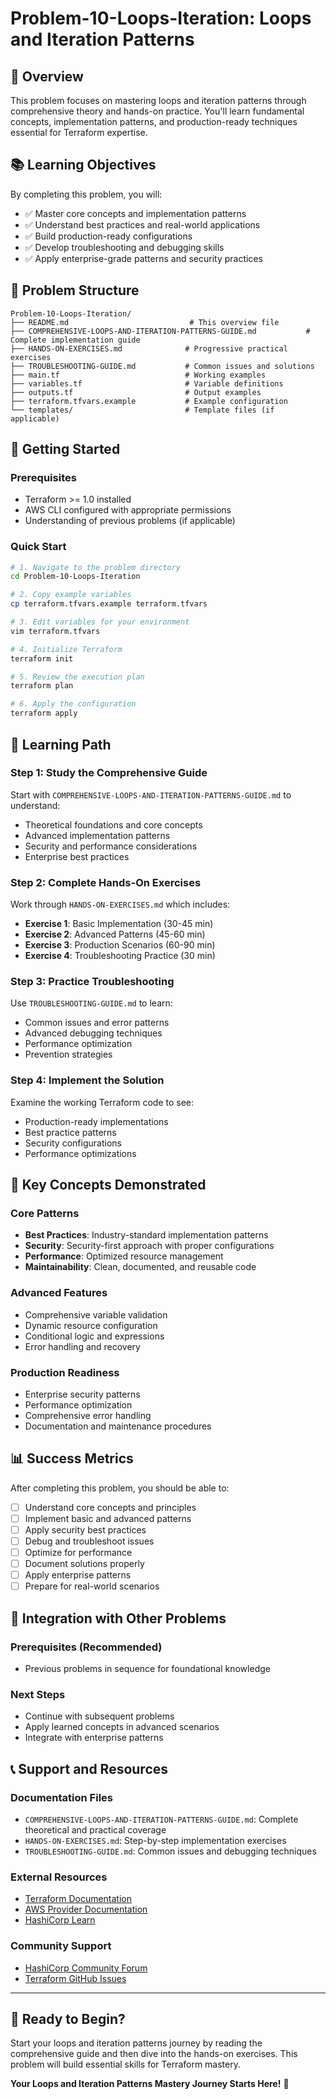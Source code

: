 # Problem-10-Loops-Iteration: Loops and Iteration Patterns

## 🎯 Overview

This problem focuses on mastering loops and iteration patterns through comprehensive theory and hands-on practice. You'll learn fundamental concepts, implementation patterns, and production-ready techniques essential for Terraform expertise.

## 📚 Learning Objectives

By completing this problem, you will:
- ✅ Master core concepts and implementation patterns
- ✅ Understand best practices and real-world applications  
- ✅ Build production-ready configurations
- ✅ Develop troubleshooting and debugging skills
- ✅ Apply enterprise-grade patterns and security practices

## 📁 Problem Structure

```
Problem-10-Loops-Iteration/
├── README.md                           # This overview file
├── COMPREHENSIVE-LOOPS-AND-ITERATION-PATTERNS-GUIDE.md           # Complete implementation guide
├── HANDS-ON-EXERCISES.md              # Progressive practical exercises
├── TROUBLESHOOTING-GUIDE.md           # Common issues and solutions
├── main.tf                            # Working examples
├── variables.tf                       # Variable definitions
├── outputs.tf                         # Output examples
├── terraform.tfvars.example           # Example configuration
└── templates/                         # Template files (if applicable)
```

## 🚀 Getting Started

### Prerequisites
- Terraform >= 1.0 installed
- AWS CLI configured with appropriate permissions
- Understanding of previous problems (if applicable)

### Quick Start
```bash
# 1. Navigate to the problem directory
cd Problem-10-Loops-Iteration

# 2. Copy example variables
cp terraform.tfvars.example terraform.tfvars

# 3. Edit variables for your environment
vim terraform.tfvars

# 4. Initialize Terraform
terraform init

# 5. Review the execution plan
terraform plan

# 6. Apply the configuration
terraform apply
```

## 📖 Learning Path

### Step 1: Study the Comprehensive Guide
Start with `COMPREHENSIVE-LOOPS-AND-ITERATION-PATTERNS-GUIDE.md` to understand:
- Theoretical foundations and core concepts
- Advanced implementation patterns
- Security and performance considerations
- Enterprise best practices

### Step 2: Complete Hands-On Exercises
Work through `HANDS-ON-EXERCISES.md` which includes:
- **Exercise 1**: Basic Implementation (30-45 min)
- **Exercise 2**: Advanced Patterns (45-60 min)
- **Exercise 3**: Production Scenarios (60-90 min)
- **Exercise 4**: Troubleshooting Practice (30 min)

### Step 3: Practice Troubleshooting
Use `TROUBLESHOOTING-GUIDE.md` to learn:
- Common issues and error patterns
- Advanced debugging techniques
- Performance optimization
- Prevention strategies

### Step 4: Implement the Solution
Examine the working Terraform code to see:
- Production-ready implementations
- Best practice patterns
- Security configurations
- Performance optimizations

## 🎯 Key Concepts Demonstrated

### Core Patterns
- **Best Practices**: Industry-standard implementation patterns
- **Security**: Security-first approach with proper configurations
- **Performance**: Optimized resource management
- **Maintainability**: Clean, documented, and reusable code

### Advanced Features
- Comprehensive variable validation
- Dynamic resource configuration
- Conditional logic and expressions
- Error handling and recovery

### Production Readiness
- Enterprise security patterns
- Performance optimization
- Comprehensive error handling
- Documentation and maintenance procedures

## 📊 Success Metrics

After completing this problem, you should be able to:
- [ ] Understand core concepts and principles
- [ ] Implement basic and advanced patterns
- [ ] Apply security best practices
- [ ] Debug and troubleshoot issues
- [ ] Optimize for performance
- [ ] Document solutions properly
- [ ] Apply enterprise patterns
- [ ] Prepare for real-world scenarios

## 🔗 Integration with Other Problems

### Prerequisites (Recommended)
- Previous problems in sequence for foundational knowledge

### Next Steps
- Continue with subsequent problems
- Apply learned concepts in advanced scenarios
- Integrate with enterprise patterns

## 📞 Support and Resources

### Documentation Files
- `COMPREHENSIVE-LOOPS-AND-ITERATION-PATTERNS-GUIDE.md`: Complete theoretical and practical coverage
- `HANDS-ON-EXERCISES.md`: Step-by-step implementation exercises
- `TROUBLESHOOTING-GUIDE.md`: Common issues and debugging techniques

### External Resources
- [Terraform Documentation](https://www.terraform.io/docs)
- [AWS Provider Documentation](https://registry.terraform.io/providers/hashicorp/aws/latest/docs)
- [HashiCorp Learn](https://learn.hashicorp.com/terraform)

### Community Support
- [HashiCorp Community Forum](https://discuss.hashicorp.com/c/terraform-core)
- [Terraform GitHub Issues](https://github.com/hashicorp/terraform/issues)

---

## 🎉 Ready to Begin?

Start your loops and iteration patterns journey by reading the comprehensive guide and then dive into the hands-on exercises. This problem will build essential skills for Terraform mastery.

**Your Loops and Iteration Patterns Mastery Journey Starts Here!** 🚀
